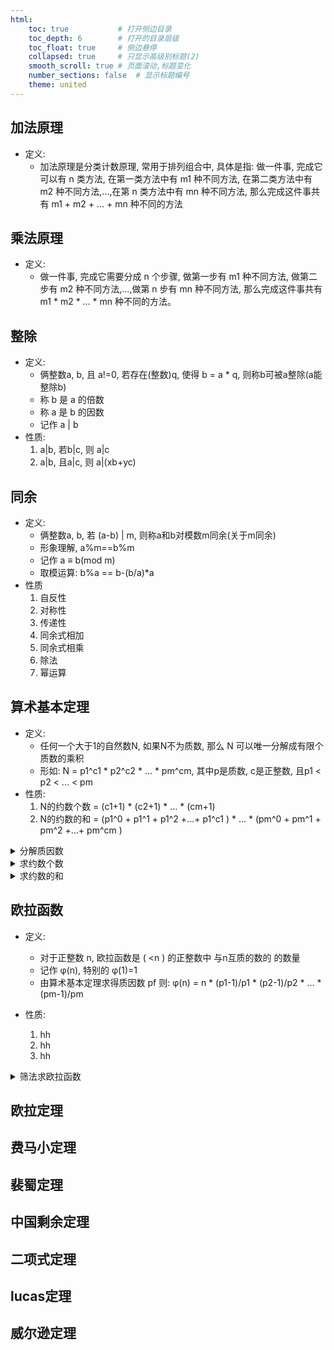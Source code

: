 ```yaml
---
html:
    toc: true           # 打开侧边目录
    toc_depth: 6        # 打开的目录层级
    toc_float: true     # 侧边悬停
    collapsed: true     # 只显示高级别标题(2)
    smooth_scroll: true # 页面滚动,标题变化
    number_sections: false  # 显示标题编号
    theme: united
--- 
```



## 加法原理
- 定义:
  - 加法原理是分类计数原理, 常用于排列组合中, 具体是指: 做一件事, 完成它可以有 n 类方法, 在第一类方法中有 m1 种不同方法, 在第二类方法中有 m2 种不同方法,...,在第 n 类方法中有 mn 种不同方法, 那么完成这件事共有 m1 + m2 + ... + mn 种不同的方法
## 乘法原理
- 定义:
  - 做一件事, 完成它需要分成 n 个步骤, 做第一步有 m1 种不同方法, 做第二步有 m2 种不同方法,...,做第 n 步有 mn 种不同方法, 那么完成这件事共有 m1 * m2 * ... * mn 种不同的方法。
## 整除
- 定义:
  - 俩整数a, b, 且 a!=0, 若存在(整数)q, 使得 b = a * q, 则称b可被a整除(a能整除b)
  - 称 b 是 a 的倍数
  - 称 a 是 b 的因数
  - 记作 a | b
- 性质:
  1. a|b, 若b|c, 则 a|c
  2. a|b, 且a|c, 则 a|(xb+yc)

## 同余
- 定义:
  - 俩整数a, b, 若 (a-b) | m, 则称a和b对模数m同余(关于m同余)
  - 形象理解, a%m==b%m
  - 记作 a ≡ b(mod m)
  - 取模运算: b%a == b-(b/a)*a
- 性质
  1. 自反性
  2. 对称性
  3. 传递性
  4. 同余式相加
  5. 同余式相乘
  6. 除法
  7. 幂运算  

## 算术基本定理
- 定义:
  - 任何一个大于1的自然数N, 如果N不为质数, 那么 N 可以唯一分解成有限个质数的乘积
  - 形如: N = p1^c1 * p2^c2 * ... * pm^cm, 其中p是质数, c是正整数, 且p1 < p2 < ... < pm 
- 性质: 
  1. N的约数个数 = (c1+1) * (c2+1) * ... * (cm+1)
  2. N的约数的和 = (p1^0 + p1^1 + p1^2 +...+ p1^c1 ) * ... * (pm^0 + pm^1 + pm^2 +...+ pm^cm )

<details><summary>分解质因数</summary>

```cpp
map<int, int> pf;   // Prime Factors, 每一对指 p^c
void get_pf(int n) {
	pf.clear();
	for (int i=2; i<=n/i; i++)
		while(n%i==0){    // 从小到大, 假设n%4 == 0, 那么之前一定有 n%2 == 0
			pf[i]++;        // 因此可以保证 i 一定为质数
			n/=i;
		}
	if(n>1) pf[n]++;
}
```
</details>

<details><summary>求约数个数</summary>

```cpp
for(auto &[p, c]: pf)
    res = res * (c+1) % MOD;
```
</details>

<details><summary>求约数的和</summary>

```cpp
for(auto &[p, c]: pf){
    long long one=0;
    for(int i=c; i>=0; i--)
        one = (one + qmi(p, i, MOD))%MOD;
    res = res * one % MOD;
}
```
</details>

## 欧拉函数
- 定义:
  - 对于正整数 n, 欧拉函数是 ( <n ) 的正整数中 与n互质的数的 的数量
  - 记作 φ(n), 特别的 φ(1)=1
  - 由算术基本定理求得质因数 pf 则: φ(n) = n * (p1-1)/p1 * (p2-1)/p2 * ... * (pm-1)/pm

- 性质:
  1. hh
  2. hh
  3. hh

<details><summary>筛法求欧拉函数</summary>

</details>

## 欧拉定理

## 费马小定理

## 裴蜀定理

## 中国剩余定理

## 二项式定理

## lucas定理

## 威尔逊定理